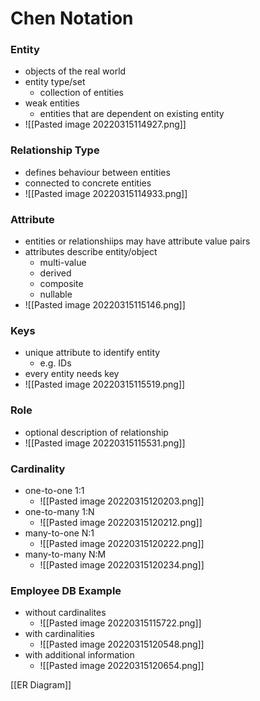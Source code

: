 # Chen Notation
### Entity
+ objects of the real world
+ entity type/set
	+ collection of entities
+ weak entities
	+ entities that are dependent on existing entity
+ ![[Pasted image 20220315114927.png]]

### Relationship Type
+ defines behaviour between entities
+ connected to concrete entities
+ ![[Pasted image 20220315114933.png]]

### Attribute
+ entities or relationshiips may have attribute value pairs
+ attributes describe entity/object
	+ multi-value
	+ derived
	+ composite
	+ nullable
+ ![[Pasted image 20220315115146.png]]

### Keys
+ unique attribute to identify entity
	+ e.g. IDs
+ every entity needs key
+ ![[Pasted image 20220315115519.png]]

### Role
+ optional description of relationship
+ ![[Pasted image 20220315115531.png]]

### Cardinality
+ one-to-one 1:1
	+ ![[Pasted image 20220315120203.png]]
+ one-to-many 1:N
	+ ![[Pasted image 20220315120212.png]]
+ many-to-one N:1
	+ ![[Pasted image 20220315120222.png]]
+ many-to-many N:M
	+ ![[Pasted image 20220315120234.png]]

### Employee DB Example
+ without cardinalites
	+ ![[Pasted image 20220315115722.png]]
+ with cardinalities
	+ ![[Pasted image 20220315120548.png]]
+ with additional information
	+ ![[Pasted image 20220315120654.png]]


[[ER Diagram]]